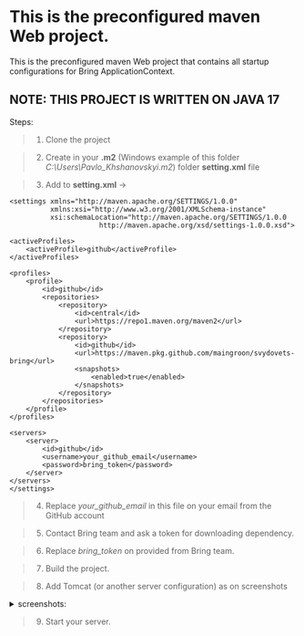 # This is the preconfigured maven Web project.
This is the preconfigured maven Web project that contains all startup configurations for Bring ApplicationContext.

## NOTE: THIS PROJECT IS WRITTEN ON JAVA 17

Steps:
> 1. Clone the project

> 2. Create in your **.m2** (Windows example of this folder *C:\Users\Pavlo_Khshanovskyi\.m2*) folder **setting.xml** file

> 3. Add to **setting.xml** ->
```
<settings xmlns="http://maven.apache.org/SETTINGS/1.0.0"
          xmlns:xsi="http://www.w3.org/2001/XMLSchema-instance"
          xsi:schemaLocation="http://maven.apache.org/SETTINGS/1.0.0
                      http://maven.apache.org/xsd/settings-1.0.0.xsd">

<activeProfiles>
    <activeProfile>github</activeProfile>
</activeProfiles>

<profiles>
    <profile>
        <id>github</id>
        <repositories>
            <repository>
                <id>central</id>
                <url>https://repo1.maven.org/maven2</url>
            </repository>
            <repository>
                <id>github</id>
                <url>https://maven.pkg.github.com/maingroon/svydovets-bring</url>
                <snapshots>
                    <enabled>true</enabled>
                </snapshots>
            </repository>
        </repositories>
    </profile>
</profiles>

<servers>
    <server>
        <id>github</id>
        <username>your_github_email</username>
        <password>bring_token</password>
    </server>
</servers>
</settings>             
``` 
> 4. Replace *your_github_email* in this file on your email from the GitHub account

> 5. Contact Bring team and ask a token for downloading dependency.

> 6. Replace *bring_token* on provided from Bring team.

> 7. Build the project.

> 8. Add Tomcat (or another server configuration) as on screenshots
<details>
<summary> screenshots: </summary> 

> ![tom-1](https://user-images.githubusercontent.com/55089853/183022183-ce323574-7062-4298-8818-11deddf7c9ae.png)
> ![Screenshot 2022-08-05 100956](https://user-images.githubusercontent.com/55089853/183022290-e0447ccf-72b7-470a-975e-34fad2d6f07c.png)
</details>

> 9. Start your server.